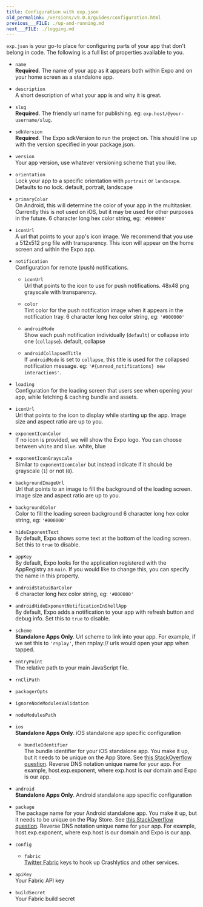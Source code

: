 ```yaml
---
title: Configuration with exp.json
old_permalink: /versions/v9.0.0/guides/configuration.html
previous___FILE: ./up-and-running.md
next___FILE: ./logging.md
---
```


`exp.json` is your go-to place for configuring parts of your app that don't belong in code. The following is a full list of properties available to you.

-   `name`  
    **Required**. The name of your app as it appears both within Expo and on your home screen as a standalone app.

-   `description`  
    A short description of what your app is and why it is great.

-   `slug`  
    **Required**. The friendly url name for publishing. eg: `exp.host/@your-username/slug`.

-   `sdkVersion`  
    **Required**. The Expo sdkVersion to run the project on. This should line up with the version specified in your package.json.

-   `version`  
    Your app version, use whatever versioning scheme that you like.

-   `orientation`  
    Lock your app to a specific orientation with `portrait` or `landscape`. Defaults to no lock. default, portrait, landscape

-   `primaryColor`  
    On Android, this will determine the color of your app in the multitasker. Currently this is not used on iOS, but it may be used for other purposes in the future. 6 character long hex color string, eg: `'#000000'`

-   `iconUrl`  
    A url that points to your app's icon image. We recommend that you use a 512x512 png file with transparency. This icon will appear on the home screen and within the Expo app.

-   `notification`  
    Configuration for remote (push) notifications.

    -   `iconUrl`  
        Url that points to the icon to use for push notifications. 48x48 png grayscale with transparency.

    -   `color`  
        Tint color for the push notification image when it appears in the notification tray. 6 character long hex color string, eg: `'#000000'`

    -   `androidMode`  
        Show each push notification individually (`default`) or collapse into one (`collapse`). default, collapse

    -   `androidCollapsedTitle`  
        If `androidMode` is set to `collapse`, this title is used for the collapsed notification message. eg: `'#{unread_notifications} new interactions'`.

-   `loading`  
    Configuration for the loading screen that users see when opening your app, while fetching & caching bundle and assets.

-   `iconUrl`  
    Url that points to the icon to display while starting up the app. Image size and aspect ratio are up to you.

-   `exponentIconColor`  
    If no icon is provided, we will show the Expo logo. You can choose between `white` and `blue`. white, blue

-   `exponentIconGrayscale`  
    Similar to `exponentIconColor` but instead indicate if it should be grayscale (`1`) or not (`0`).

-   `backgroundImageUrl`  
    Url that points to an image to fill the background of the loading screen. Image size and aspect ratio are up to you.

-   `backgroundColor`  
    Color to fill the loading screen background 6 character long hex color string, eg: `'#000000'`

-   `hideExponentText`  
    By default, Expo shows some text at the bottom of the loading screen. Set this to `true` to disable.

-   `appKey`  
    By default, Expo looks for the application registered with the AppRegistry as `main`. If you would like to change this, you can specify the name in this property.

-   `androidStatusBarColor`  
    6 character long hex color string, eg: `'#000000'`

-   `androidHideExponentNotificationInShellApp`  
    By default, Expo adds a notification to your app with refresh button and debug info. Set this to `true` to disable.

-   `scheme`  
    **Standalone Apps Only**. Url scheme to link into your app. For example, if we set this to `'rnplay'`, then rnplay:// urls would open your app when tapped.

-   `entryPoint`  
    The relative path to your main JavaScript file.

-   `rnCliPath`  

-   `packagerOpts`  

-   `ignoreNodeModulesValidation`  

-   `nodeModulesPath`  

-   `ios`  
    **Standalone Apps Only**. iOS standalone app specific configuration

    -   `bundleIdentifier`  
        The bundle identifier for your iOS standalone app. You make it up, but it needs to be unique on the App Store. See [this StackOverflow question](http://stackoverflow.com/questions/11347470/what-does-bundle-identifier-mean-in-the-ios-project). Reverse DNS notation unique name for your app. For example, host.exp.exponent, where exp.host is our domain and Expo is our app.

-   `android`  
    **Standalone Apps Only**. Android standalone app specific configuration

-   `package`  
    The package name for your Android standalone app. You make it up, but it needs to be unique on the Play Store. See [this StackOverflow question](http://stackoverflow.com/questions/6273892/android-package-name-convention). Reverse DNS notation unique name for your app. For example, host.exp.exponent, where exp.host is our domain and Expo is our app.

-   `config`  

    -   `fabric`  
        [Twitter Fabric](https://get.fabric.io/) keys to hook up Crashlytics and other services.

-   `apiKey`  
    Your Fabric API key

-   `buildSecret`  
    Your Fabric build secret
